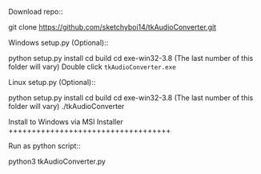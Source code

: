 Download repo::

  git clone https://github.com/sketchyboi14/tkAudioConverter.git
  
Windows setup.py (Optional)::
 
 python setup.py install
 cd build
 cd exe-win32-3.8 (The last number of this folder will vary)
Double click ``tkAudioConverter.exe``

Linux setup.py (Optional)::

  python setup.py install
  cd build 
  cd exe-win32-3.8 (The last number of this folder will vary)
  ./tkAudioConverter

Install to Windows via MSI Installer
+++++++++++++++++++++++++++++++++++


Run as python script::

  python3 tkAudioConverter.py
  

